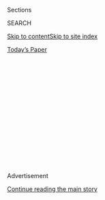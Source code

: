 <div id="app">

<div>

<div>

<div>

<div class="NYTAppHideMasthead css-1q2w90k e1suatyy0">

<div class="section css-ui9rw0 e1suatyy2">

<div class="css-eph4ug er09x8g0">

<div class="css-6n7j50">

</div>

<span class="css-1dv1kvn">Sections</span>

<div class="css-10488qs">

<span class="css-1dv1kvn">SEARCH</span>

</div>

[Skip to content](#site-content)[Skip to site
index](#site-index)

</div>

<div class="css-10698na e1huz5gh0">

</div>

</div>

<div id="masthead-bar-one" class="section hasLinks css-15hmgas e1csuq9d3">

<div class="css-uqyvli e1csuq9d0">

</div>

<div class="css-1uqjmks e1csuq9d1">

</div>

<div class="css-9e9ivx">

[](https://myaccount.nytimes3xbfgragh.onion/auth/login?response_type=cookie&client_id=vi)

</div>

<div class="css-1bvtpon e1csuq9d2">

[Today’s
Paper](https://www.nytimes3xbfgragh.onion/section/todayspaper)

</div>

</div>

</div>

</div>

<div data-aria-hidden="false">

<div id="site-content" data-role="main">

<div>

<div class="css-1aor85t" style="opacity:0.000000001;z-index:-1;visibility:hidden">

<div class="css-1hqnpie">

<div class="css-epjblv">

<span class="css-17xtcya">[Opinion](/section/opinion)</span><span class="css-x15j1o">|</span><span class="css-fwqvlz">Why
an Assault Weapons Ban Hits Such a Nerve With Many
Conservatives</span>

</div>

<div class="css-k008qs">

<div class="css-1iwv8en">

<span class="css-18z7m18"></span>

<div>

</div>

</div>

<span class="css-1n6z4y">https://nyti.ms/32VlJy9</span>

<div class="css-1705lsu">

<div class="css-4xjgmj">

<div class="css-4skfbu" data-role="toolbar" data-aria-label="Social Media Share buttons, Save button, and Comments Panel with current comment count" data-testid="share-tools">

  - 
  - 
  - 
  - 
    
    <div class="css-6n7j50">
    
    </div>

  - 
  - 

</div>

</div>

</div>

</div>

</div>

</div>

<div id="NYT_TOP_BANNER_REGION" class="css-13pd83m">

</div>

<div id="top-wrapper" class="css-1sy8kpn">

<div id="top-slug" class="css-l9onyx">

Advertisement

</div>

[Continue reading the main
story](#after-top)

<div class="ad top-wrapper" style="text-align:center;height:100%;display:block;min-height:250px">

<div id="top" class="place-ad" data-position="top" data-size-key="top">

</div>

</div>

<div id="after-top">

</div>

</div>

<div>

<div class="css-v5btjw etb61u70">

<div class="css-v05ibm etb61u71">

[Opinion](/section/opinion)

</div>

</div>

<div id="sponsor-wrapper" class="css-1hyfx7x">

<div id="sponsor-slug" class="css-19vbshk">

Supported by

</div>

[Continue reading the main
story](#after-sponsor)

<div id="sponsor" class="ad sponsor-wrapper" style="text-align:center;height:100%;display:block">

</div>

<div id="after-sponsor">

</div>

</div>

<div class="css-186x18t">

</div>

<div class="css-1vkm6nb ehdk2mb0">

# Why an Assault Weapons Ban Hits Such a Nerve With Many Conservatives<span class="css-8l6xbc evw5hdy0"> </span>

</div>

The premise of Trumpist populism is that the political preferences of a
shrinking minority of citizens matter more than democracy.

<div class="css-18e8msd">

<div class="css-vp77d3 epjyd6m0">

<div class="css-1p10dcb ey68jwv0" data-aria-hidden="true">

[![Will
Wilkinson](https://static01.graylady3jvrrxbe.onion/images/2018/04/18/opinion/will-wilkinson/will-wilkinson-thumbLarge.png
"Will Wilkinson")](https://www.nytimes3xbfgragh.onion/column/will-wilkinson)

</div>

<div class="css-1baulvz">

By [<span class="css-1baulvz last-byline" itemprop="name">Will
Wilkinson</span>](https://www.nytimes3xbfgragh.onion/column/will-wilkinson)

<div class="css-8atqhb">

Contributing Opinion Writer

</div>

</div>

</div>

  - Sept. 18,
    2019

  - 
    
    <div class="css-4xjgmj">
    
    <div class="css-pvvomx" data-role="toolbar" data-aria-label="Social Media Share buttons, Save button, and Comments Panel with current comment count" data-testid="share-tools">
    
      - 
      - 
      - 
      - 
        
        <div class="css-6n7j50">
        
        </div>
    
      - 
      - 
    
    </div>
    
    </div>

</div>

<div class="css-79elbk" data-testid="photoviewer-wrapper">

<div class="css-z3e15g" data-testid="photoviewer-wrapper-hidden">

</div>

<div class="css-1a48zt4 ehw59r15" data-testid="photoviewer-children">

![<span class="css-16f3y1r e13ogyst0" data-aria-hidden="true">A woman
with an assault rifle at a booth at the annual National Rifle
Association convention in April in
Indianapolis.</span><span class="css-cnj6d5 e1z0qqy90" itemprop="copyrightHolder"><span class="css-1ly73wi e1tej78p0">Credit...</span><span><span>Scott
Olson/Getty
Images</span></span></span>](https://static01.graylady3jvrrxbe.onion/images/2019/09/18/opinion/18wilkinson/18wilkinson-articleLarge.jpg?quality=75&auto=webp&disable=upscale)

</div>

</div>

</div>

<div class="section meteredContent css-1r7ky0e" name="articleBody" itemprop="articleBody">

<div class="css-1fanzo5 StoryBodyCompanionColumn">

<div class="css-53u6y8">

“Hell, yes, we’re going to take your AR-15, your AK-47,” [Beto O’Rourke
exclaimed](https://www.nytimes3xbfgragh.onion/2019/09/12/us/orourke-debate-guns-take-ar15.html?smtyp=cur&smid=tw-nytimes)
at last week’s Democratic debate. The gathered crowd was enthusiastic
about the proposal, but other Texans were … less receptive.

One — Briscoe Cain, a Republican state legislator from the Houston
exburbs — responded with an ominous
[tweet](https://twitter.com/BetoORourke/status/1172359875093061632/photo/1):
“My AR is ready for you Robert Francis” (addressing Mr. O’Rourke by his
given name).

Mr. O’Rourke first brought up the mandatory buyback idea shortly after
August’s string of mass shootings. Several well-known conservative
commentators met the proposal with a series of warnings, exposing
chilling and increasingly open hostility to majoritarian democracy on
the right.

“So, this is — what you are calling for is civil war,” [Tucker
Carlson](https://www.mediamatters.org/tucker-carlson/tucker-carlson-says-gun-buyback-program-will-lead-civil-war)
of Fox News said of Mr. O’Rourke’s comments. “What you are calling for
is an incitement to violence.” On ABC’s “The View,” [Meghan McCain
maintained](https://twitter.com/justinbaragona/status/1168928087163248640?ref_src=twsrc%5Etfw%7Ctwcamp%5Etweetembed%7Ctwterm%5E1168928087163248640&ref_url=https%3A%2F%2Fwww.motherjones.com%2Fpolitics%2F2019%2F09%2Fbriscoe-cain-beto-orourke%2F)
that “the AR-15 is by far the most popular gun in America, by far. I was
just in the middle of nowhere Wyoming. If you’re talking about taking
people’s guns from them, there’s going to be a lot of violence.” On
Twitter, the conservative writer [Erick Erickson
said](https://twitter.com/EWErickson/status/1169339895002914816): “I
know people who keep AR-15’s buried because they’re afraid one day the
government might come for them. I know others who are stockpiling them.
It is not a stretch to say there’d be violence if the gov’t tried to
confiscate them.”

</div>

</div>

<div class="css-1fanzo5 StoryBodyCompanionColumn">

<div class="css-53u6y8">

Bear in mind a critical point: A buyback law could not take effect
without approval from majorities in both houses of Congress and
endorsement by the president. This is all but impossible without unified
Democratic control of government; in fact, because our electoral system
puts Democrats at a forbidding structural disadvantage, especially in
the Senate, Democrats would need to command overpowering supermajority
support to turn such a proposal into law.

In that light, all of these ominous “there will be violence” warnings
clearly imply that *it simply doesn’t matter* whether or not mandatory
buyback legislation is enacted by duly elected representatives of the
American people with an extraordinary popular mandate, because the
wildly outvoted minority would nevertheless be right to regard the law
as an intolerable injustice that warrants retaliatory violence. Just ask
them.

The likes of Erick Erickson jamming a cocked finger into his jacket
pocket and pointing it at democracy may not strike terror in your heart.
But the seditious principle behind these blustering, elliptical threats
is genuinely alarming.

Democracy is what we do to prevent political disagreement from turning
into violent conflict. But the premise of Trumpist populism is that the
legitimacy and authority of government is conditional on agreement with
the political preferences of a shrinking minority of citizens — a group
mainly composed of white, Christian conservatives.

Who, you may sensibly ask, granted Tucker Carlson’s target demographic
veto power over the legislative will of the American people? Nobody.
They got high on their own supply and anointed themselves the “real
American” sovereigns of the realm. But their relative numbers are
dwindling, and they live in fear of a future in which the law of the
land reliably tracks the will of the people. Therein lies the appeal of
a personal cache of AR-15s.

</div>

</div>

<div class="css-1fanzo5 StoryBodyCompanionColumn">

<div class="css-53u6y8">

Weapons of mass death, and the submissive fear they engender, put teeth
on that shrinking minority’s entitled claim to indefinite power. Without
the threat of violence, what have they really got? Votes? Sooner or
later, they won’t have enough, and they know it.

Nearly every Republican policy priority lacks majority support. New
restrictions on abortion are
[unpopular](https://www.pbs.org/newshour/politics/new-abortion-laws-are-too-extreme-for-most-americans-poll-shows).
Slashing legal immigration levels is unpopular. The president’s single
major legislative achievement, tax cuts for corporations and high
earners, is unpopular.

Public support for enhanced background checks stands at [an
astonishing 90
percent](https://www.suffolk.edu/news-features/news/2019/09/09/12/58/suffolk-university-usa-today-poll-guns-sept-2019),
and [60
percent](https://www.suffolk.edu/-/media/suffolk/documents/academics/research-at-suffolk/suprc/polls/national/2019/9_9_2019_marginals_pdftxt.pdf?la=en&hash=643B7DFBB5697987D73D59B15DC83E5F7D584CDA)
([and
more](https://www.politico.com/story/2019/08/07/poll-most-voters-support-assault-weapons-ban-1452586))
support a ban on assault weapon sales. Yet Republican legislatures block
modest, popular gun control measures at every turn. The security of the
minority’s self-ascribed right to make the rules has become their
platform’s major plank, because unpopular rules don’t stand a chance
without it. Float a rule that threatens their grip on power, no matter
how popular, and it’s “my AR is waiting for you, Robert Francis.”

They’ll tell you their thinly veiled threats are *really* about
defending their constitutional rights. Don’t believe it. The
conservative Supreme Court majority’s 2008 decision in District of
Columbia v. Heller [found](https://www.oyez.org/cases/2007/07-290) an
individual right to own guns for self-protection, but no civilian needs
a weapon [capable of shooting 26 people in 32
seconds](https://www.nytimes3xbfgragh.onion/2019/08/13/us/dayton-shooter-video-timeline.html)
to ward off burglars. The Second Amendment [doesn’t grant the right to
own
one](https://beta.washingtonpost.com/news/morning-mix/wp/2018/02/22/does-the-second-amendment-really-protect-assault-weapons-four-courts-have-said-no/)
any more than it grants the right to own a surface-to-air missile.

They’ll tell you their foreboding “predictions” of lethal resistance are
*really* about preserving the means to protect the republic against an
overweening, rights-stomping state. Don’t believe that, either. It’s
*really* about the imagined peril of a multicultural majority running
the show. Many countries that do more to protect their citizens against
gun violence are more, not less, free than we are. [According to the
libertarian Cato
Institute](https://object.cato.org/sites/cato.org/files/human-freedom-index-files/human-freedom-index-2018-revised.pdf),
16 countries enjoy a higher level of overall freedom than the United
States, and most of them ban or severely restrict ownership of assault
weapons. The freedom to have your head blown off in an Applebee’s, to
flee in terror from the bang of a backfiring engine, might not be
freedom at all.

I’m not too proud to admit that in my misspent libertarian youth, I
embraced the idea that a well-armed populace is a bulwark against
tyranny. I imagined us a vast Switzerland, hived with rifles to defend
our inviolable rights against … Michael Dukakis? What I slowly came to
see is that freedom is inseparable from political disagreement and that
holding to a trove of weapons as your last line of defense in a losing
debate makes normal ideological opposition look like nascent tyranny and
readies you to suppress it.

So it’s no surprise that the most authoritarian American president in
living memory, elected by a paltry minority, is not threatened in the
least by citizen militias bristling with military firepower. He knows
they’re on his side.

</div>

</div>

<div class="css-1fanzo5 StoryBodyCompanionColumn">

<div class="css-53u6y8">

Democrats don’t want to grind the rights of Republicans underfoot. They
want to feel safe and think it should be harder for unhinged lunatics to
turn Walmarts into abattoirs. But when minority-rule radicals hear
determined talk of mandatory assault rifle buybacks, they start to feel
surrounded. They hear the hammers clicking back, imagine themselves in
the majority’s cross hairs.

That’s why they’re unmoved by the mounting heap of slaughtered
innocents, by schoolkids missing recess to rehearse being hunted. It’s a
sacrifice they’re willing to let other Americans make, because they
think democracy’s coming for their power, and they’re right.

</div>

</div>

<div>

</div>

<div class="css-1fanzo5 StoryBodyCompanionColumn">

<div class="css-53u6y8">

Will Wilkinson ([@willwilkinson](https://twitter.com/willwilkinson)) is
a contributing Opinion writer and the vice president for research at the
Niskanen Center.

*The Times is committed to publishing* [*a diversity of
letters*](https://www.nytimes3xbfgragh.onion/2019/01/31/opinion/letters/letters-to-editor-new-york-times-women.html)
*to the editor. We’d like to hear what you think about this or any of
our articles. Here are some*
[*tips*](https://help.nytimes3xbfgragh.onion/hc/en-us/articles/115014925288-How-to-submit-a-letter-to-the-editor)*.
And here’s our email:*
[*letters@NYTimes.com*](mailto:letters@NYTimes.com)*.*

*Follow The New York Times Opinion section on*
[*Facebook*](https://www.facebookcorewwwi.onion/nytopinion)*,* [*Twitter
(@NYTopinion)*](http://twitter.com/NYTOpinion) *and*
[*Instagram*](https://www.instagram.com/nytopinion/)*.*

</div>

</div>

</div>

<div>

</div>

<div>

</div>

<div>

</div>

<div>

<div id="bottom-wrapper" class="css-1ede5it">

<div id="bottom-slug" class="css-l9onyx">

Advertisement

</div>

[Continue reading the main
story](#after-bottom)

<div id="bottom" class="ad bottom-wrapper" style="text-align:center;height:100%;display:block;min-height:90px">

</div>

<div id="after-bottom">

</div>

</div>

</div>

</div>

</div>

## Site Index

<div>

</div>

## Site Information Navigation

  - [© <span>2020</span> <span>The New York Times
    Company</span>](https://help.nytimes3xbfgragh.onion/hc/en-us/articles/115014792127-Copyright-notice)

<!-- end list -->

  - [NYTCo](https://www.nytco.com/)
  - [Contact
    Us](https://help.nytimes3xbfgragh.onion/hc/en-us/articles/115015385887-Contact-Us)
  - [Work with us](https://www.nytco.com/careers/)
  - [Advertise](https://nytmediakit.com/)
  - [T Brand Studio](http://www.tbrandstudio.com/)
  - [Your Ad
    Choices](https://www.nytimes3xbfgragh.onion/privacy/cookie-policy#how-do-i-manage-trackers)
  - [Privacy](https://www.nytimes3xbfgragh.onion/privacy)
  - [Terms of
    Service](https://help.nytimes3xbfgragh.onion/hc/en-us/articles/115014893428-Terms-of-service)
  - [Terms of
    Sale](https://help.nytimes3xbfgragh.onion/hc/en-us/articles/115014893968-Terms-of-sale)
  - [Site
    Map](https://spiderbites.nytimes3xbfgragh.onion)
  - [Help](https://help.nytimes3xbfgragh.onion/hc/en-us)
  - [Subscriptions](https://www.nytimes3xbfgragh.onion/subscription?campaignId=37WXW)

</div>

</div>

</div>

</div>
